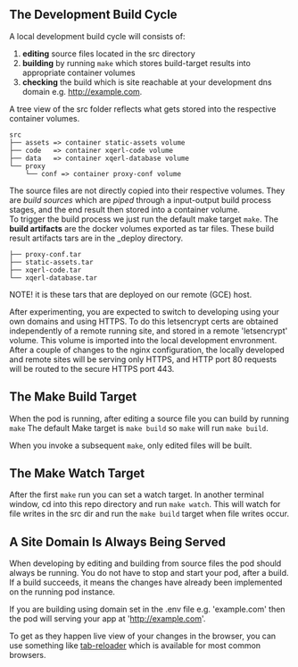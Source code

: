 
##  The Development Build Cycle
<!--
Although the end goal is for us to have a websites running under our own domains, 
the glider project generates some base boilerplate files for the 'example.com' domain 
 when you initially run `make up`. 
 -->

A local development build cycle will consists of:
 1. **editing** source files located in the src directory
 2. **building** by running `make` which stores build-target results into appropriate container volumes
 3. **checking** the build which is site reachable at your development dns domain e.g. http://example.com.

A tree view of the src folder reflects what gets stored into the respective container volumes.

```shell
src
├── assets => container static-assets volume
├── code   => container xqerl-code volume
├── data   => container xqerl-database volume
└── proxy
    └── conf => container proxy-conf volume
```

The source files are not directly copied into their respective volumes.
 They are *build sources* which are *piped* through a input-output build process stages,
 and the end result then stored into a container volume.  
 To trigger the build process we just run the default make target `make`.
 The **build artifacts** are the docker volumes exported as tar files. 
 These build result artifacts tars are in the _deploy directory.

```shell
├── proxy-conf.tar
├── static-assets.tar
├── xqerl-code.tar
└── xqerl-database.tar
```

NOTE! it is these tars that are deployed on our remote (GCE) host. 

After experimenting, you are expected to switch to developing using your own domains 
and using HTTPS. To do this letsencrypt certs are obtained independently of a remote running site,
and stored in a remote 'letsencrypt' volume. This volume is imported into the local development envronment.
After a couple of changes to the nginx configuration, the locally developed and remote sites will be serving only HTTPS, 
and HTTP port 80 requests will be routed to the secure HTTPS port 443.

## The Make Build Target

When the pod is running, after editing a source file you can build by running `make`
The default Make target is `make build` so `make` will run `make build`.

When you invoke a subsequent `make`, only edited files will be built.

## The Make Watch Target

After the first `make` run you can set a watch target. In another terminal window, cd into this repo directory 
 and run `make watch`. This will watch for file writes in the src dir and run the `make build` target when file writes occur.

## A Site Domain Is Always Being Served

When developing by editing and building from source files the pod should always be running. 
You do not have to stop and start your pod, after a build.
If a build succeeds, it means the changes have already been implemented on the running pod instance.

If you are building using domain  set in the .env file e.g.  'example.com' then the 
pod will serving your app at 'http://example.com'.

To get as they happen live view of your changes in the browser, 
 you can use something like [tab-reloader](https://github.com/james-fray/tab-reloader) which is 
 available for most common browsers.






